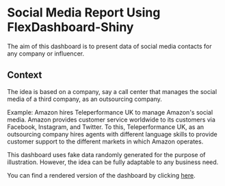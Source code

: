 # Social Media Report Using FlexDashboard-Shiny

The aim of this dashboard is to present data of social media contacts for any company or influencer. 

## Context

The idea is based on a company, say a call center that manages the social media of a third company, as an outsourcing company.

Example: Amazon hires Teleperformance UK to manage Amazon's social media. Amazon provides customer service worldwide to its customers via Facebook, Instagram, and Twitter. To this, Teleperformance UK, as an outsourcing company hires agents with different language skills to provide customer support to the different markets in which Amazon operates.

This dashboard uses fake data randomly generated for the purpose of illustration. However, the idea can be fully adaptable to any business need.

You can find a rendered version of the dashboard by clicking [here](https://josecaloca.shinyapps.io/social_media_report/).

